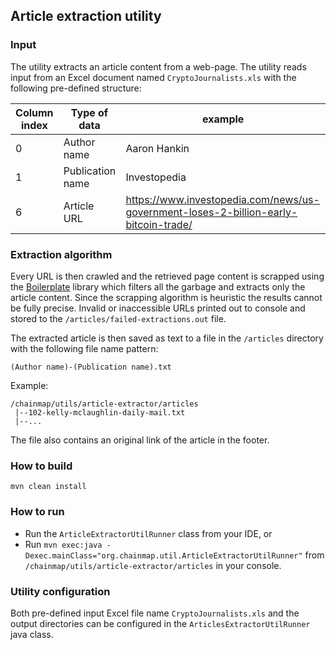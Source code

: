 ## Article extraction utility


### Input
The utility extracts an article content from a web-page. The utility reads input from an Excel document named 
`CryptoJournalists.xls` with the following pre-defined structure:

| Column index | Type of data | example |
| ------------ | ------------ | ------- |
| 0 | Author name | Aaron Hankin |
| 1 | Publication name | Investopedia |
| 6 | Article URL | https://www.investopedia.com/news/us-government-loses-2-billion-early-bitcoin-trade/ |

### Extraction algorithm

Every URL is then crawled and the retrieved page content is scrapped using the 
[Boilerplate](https://github.com/kohlschutter/boilerpipe) library which filters all the garbage and extracts only the
article content. Since the scrapping algorithm is heuristic the results cannot be fully precise. Invalid or inaccessible 
URLs printed out to console and stored to the `/articles/failed-extractions.out` file.

The extracted article is then saved as text to a file in the `/articles` directory with the following file name pattern:

```
(Author name)-(Publication name).txt
```

Example:

```
/chainmap/utils/article-extractor/articles
 |--102-kelly-mclaughlin-daily-mail.txt
 |--...
```

The file also contains an original link of the article in the footer.

### How to build

```mvn clean install```

### How to run

* Run the `ArticleExtractorUtilRunner` class from your IDE, or
* Run `mvn exec:java -Dexec.mainClass="org.chainmap.util.ArticleExtractorUtilRunner"` from 
`/chainmap/utils/article-extractor/articles` in your console.

### Utility configuration

Both pre-defined input Excel file name `CryptoJournalists.xls` and the output directories can be configured in the 
`ArticlesExtractorUtilRunner` java class.